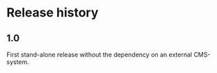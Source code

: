 # Release history

## 1.0

First stand-alone release without the dependency on an external CMS-system.